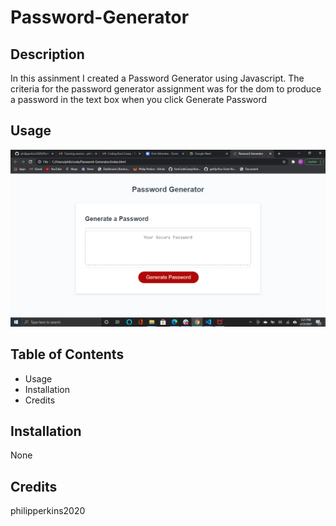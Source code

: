 # Password-Generator

## Description 

In this assinment I created a Password Generator using Javascript. The criteria for the password generator assignment was for the dom to produce a password in the text box when you click Generate Password


## Usage
![Password-Generator](Assets\images\Screenshot(27).png)

## Table of Contents 

* Usage
* Installation
* Credits


## Installation

None



## Credits

philipperkins2020

